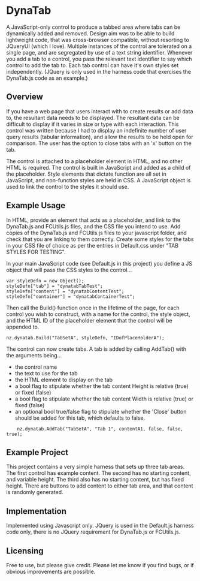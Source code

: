 # DynaTab #

A JavaScript-only control to produce a tabbed area where tabs can be dynamically added and removed.
Design aim was to be able to build lightweight code, that was cross-browser compatible, without resorting to JQueryUI (which I love).
Multiple instances of the control are tolerated on a single page, and are segregated by use of a text string identifier.
Whenever you add a tab to a control, you pass the relevant text identifier to say which control to add the tab to.
Each tab control can have it's own styles set independently.
(JQuery is only used in the harness code that exercises the DynaTab.js code as an example.)


## Overview ##

If you have a web page that users interact with to create results or add data to, the resultant data needs to be displayed.
The resultant data can be difficult to display if it varies in size or type with each interaction.
This control was written because I had to display an indefinite number of user query results (tabular information), and allow the results to be held open for comparison.
The user has the option to close tabs with an 'x' button on the tab.

The control is attached to a placeholder element in HTML, and no other HTML is required.
The control is built in JavaScript and added as a child of the placeholder.
Style elements that dictate function are all set in JavaScript, and non-function styles are held in CSS.
A JavaScript object is used to link the control to the styles it should use.


## Example Usage ##

In HTML, provide an element that acts as a placeholder, and link to the DynaTab.js and FCUtils.js files, and the CSS file you intend to use.
Add copies of the DynaTab.js and FCUtils.js files to your javascript folder, and check that you are linking to them correctly.
Create some styles for the tabs in your CSS file of choice as per the entries in Default.css under "TAB STYLES FOR TESTING".

In your main JavaScript code (see Default.js in this project) you define a JS object that will pass the CSS styles to the control...

    var styleDefn = new Object();
    styleDefn["tab"] = "dynatabTabTest"; 
    styleDefn["content"] = "dynatabContentTest";
    styleDefn["container"] = "dynatabContainerTest"; 

Then call the Build() function once in the lifetime of the page, for each control you wish to construct, with a name for the control, the style object, and the HTML ID of the placeholder element that the control will be appended to.

    nz.dynatab.Build("TabSetA", styleDefn, "IDofPlaceHolderA");

The control can now create tabs.
A tab is added by calling AddTab() with the arguments being... 

 - the control name
 - the text to use for the tab
 - the HTML element to display on the tab
 - a bool flag to stipulate whether the tab content Height is relative (true) or fixed (false)
 - a bool flag to stipulate whether the tab content Width is relative (true) or fixed (false) 
 - an optional bool true/false flag to stipulate whether the 'Close' button should be added for this tab, which defaults to false.

<!-- comment: Work around to have a code block follow a ul list --> 

        nz.dynatab.AddTab("TabSetA", "Tab 1", contentA1, false, false, true);


## Example Project ##

This project contains a very simple harness that sets up three tab areas.
The first control has example content.  The second has no starting content, and variable height.  The third also has no starting content, but has fixed height. 
There are buttons to add content to either tab area, and that content is randomly generated.



## Implementation ##

Implemented using Javascript only.  JQuery is used in the Default.js harness code only, there is no JQuery requirement for DynaTab.js or FCUtils.js.



## Licensing ##

Free to use, but please give credit.
Please let me know if you find bugs, or if obvious improvements are possible.




